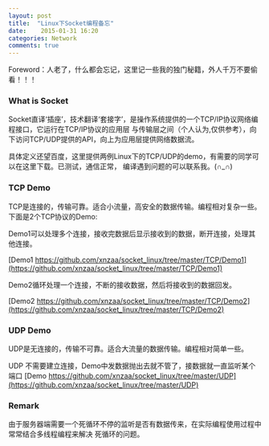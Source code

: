 ```yaml
---
layout: post
title:  "Linux下Socket编程备忘"
date:    2015-01-31 16:20
categories: Network
comments: true
---
```


Foreword：人老了，什么都会忘记，这里记一些我的独门秘籍，外人千万不要偷看！！！

### What is Socket
  Socket直译‘插座’，技术翻译‘套接字’，是操作系统提供的一个TCP/IP协议网络编程接口，它运行在TCP/IP协议的应用层
与传输层之间（个人认为,仅供参考），向下访问TCP/UDP提供的API，向上为应用层提供网络数据流。
  
  具体定义还望百度，这里提供两例Linux下的TCP/UDP的demo，有需要的同学可以在这里下载。已测试，通信正常，
编译遇到问题的可以联系我。(∩_∩)

### TCP Demo
  TCP是连接的，传输可靠。适合小流量，高安全的数据传输。编程相对复杂一些。
  下面是2个TCP协议的Demo:
  
  Demo1可以处理多个连接，接收完数据后显示接收到的数据，断开连接，处理其他连接。

  [Demo1 https://github.com/xnzaa/socket_linux/tree/master/TCP/Demo1](https://github.com/xnzaa/socket_linux/tree/master/TCP/Demo1)

  Demo2循环处理一个连接，不断的接收数据，然后将接收到的数据回发。

  [Demo2 https://github.com/xnzaa/socket_linux/tree/master/TCP/Demo2](https://github.com/xnzaa/socket_linux/tree/master/TCP/Demo2)

### UDP Demo
  UDP是无连接的，传输不可靠。适合大流量的数据传输。编程相对简单一些。

  UDP 不需要建立连接，Demo中发数据抛出去就不管了，接数据就一直监听某个端口
  [Demo https://github.com/xnzaa/socket_linux/tree/master/UDP](https://github.com/xnzaa/socket_linux/tree/master/UDP)

### Remark
  由于服务器端需要一个死循环不停的监听是否有数据传来，在实际编程使用过程中常常结合多线程编程来解决
死循环的问题。